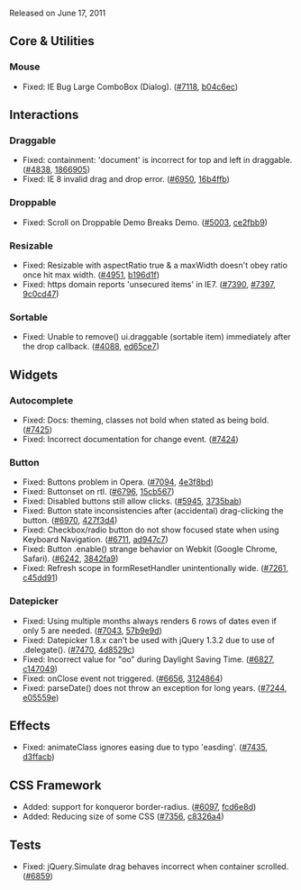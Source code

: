 <script>{
	"title": "jQuery UI 1.8.14 Changelog"
}</script>

Released on June 17, 2011

## Core &amp; Utilities

### Mouse

* Fixed: IE Bug Large ComboBox (Dialog). ([#7118](http://bugs.jqueryui.com/ticket/7118), [b04c6ec](http://github.com/jquery/jquery-ui/commit/b04c6ece34a57840cce22e8680e9bb7a766994df))

## Interactions

### Draggable

* Fixed: containment: 'document' is incorrect for top and left in draggable. ([#4838](http://bugs.jqueryui.com/ticket/4838), [1866905](http://github.com/jquery/jquery-ui/commit/18669056957c49d5b72693a1d61d47f041d6e5ff))
* Fixed: IE 8 invalid drag and drop error. ([#6950](http://bugs.jqueryui.com/ticket/6950), [16b4ffb](http://github.com/jquery/jquery-ui/commit/16b4ffb791f50d8852289db88eef175b6d1adb97))

### Droppable

* Fixed: Scroll on Droppable Demo Breaks Demo. ([#5003](http://bugs.jqueryui.com/ticket/5003), [ce2fbb9](http://github.com/jquery/jquery-ui/commit/ce2fbb9429dd5fcaf80b1f3eef3d922b7ca06ec8))

### Resizable

* Fixed: Resizable with aspectRatio true &amp; a maxWidth doesn't obey ratio once hit max width. ([#4951](http://bugs.jqueryui.com/ticket/4951), [b196d1f](http://github.com/jquery/jquery-ui/commit/b196d1fb611a4fa627a29e3ff973148ccbe00dfe))
* Fixed: https domain reports 'unsecured items' in IE7. ([#7390](http://bugs.jqueryui.com/ticket/7390), [#7397](http://bugs.jqueryui.com/ticket/7397), [9c0cd47](http://github.com/jquery/jquery-ui/commit/9c0cd477848aa3782b36b8af95b073e11285e653))

### Sortable

* Fixed: Unable to remove() ui.draggable (sortable item) immediately after the drop callback. ([#4088](http://bugs.jqueryui.com/ticket/4088), [ed65ce7](http://github.com/jquery/jquery-ui/commit/ed65ce7a14882df12d2e029a4be84680a8b68240))

## Widgets

### Autocomplete

* Fixed: Docs: theming, classes not bold when stated as being bold. ([#7425](http://bugs.jqueryui.com/ticket/7425))
* Fixed: Incorrect documentation for change event. ([#7424](http://bugs.jqueryui.com/ticket/7424))

### Button

* Fixed: Buttons problem in Opera. ([#7094](http://bugs.jqueryui.com/ticket/7094), [4e3f8bd](http://github.com/jquery/jquery-ui/commit/4e3f8bdb70b67882decdecc62c63d39e8ce3d1fc))
* Fixed: Buttonset on rtl. ([#6796](http://bugs.jqueryui.com/ticket/6796), [15cb567](http://github.com/jquery/jquery-ui/commit/15cb56726f8b05be40dd7dc6590cef017cd8e953))
* Fixed: Disabled buttons still allow clicks. ([#5945](http://bugs.jqueryui.com/ticket/5945), [3735bab](http://github.com/jquery/jquery-ui/commit/3735bab147b663767d2268b90ac27234b1c19fbf))
* Fixed: Button state inconsistencies after (accidental) drag-clicking the button. ([#6970](http://bugs.jqueryui.com/ticket/6970), [427f3d4](http://github.com/jquery/jquery-ui/commit/427f3d4345c6c3507fefcd9319adaf5588faaad4))
* Fixed: Checkbox/radio button do not show focused state when using Keyboard Navigation. ([#6711](http://bugs.jqueryui.com/ticket/6711), [ad947c7](http://github.com/jquery/jquery-ui/commit/ad947c7ba981a371469bafd34ac7f88dee8995bb))
* Fixed: Button .enable() strange behavior on Webkit (Google Chrome, Safari). ([#6242](http://bugs.jqueryui.com/ticket/6242), [3842fa9](http://github.com/jquery/jquery-ui/commit/3842fa9f948283fa4bab9a99ad8d0a8a2adcc175))
* Fixed: Refresh scope in formResetHandler unintentionally wide. ([#7261](http://bugs.jqueryui.com/ticket/7261), [c45dd91](http://github.com/jquery/jquery-ui/commit/c45dd91f1b25a9edb8e168acf58e7224c46e0182))

### Datepicker

* Fixed: Using multiple months always renders 6 rows of dates even if only 5 are needed. ([#7043](http://bugs.jqueryui.com/ticket/7043), [57b9e9d](http://github.com/jquery/jquery-ui/commit/57b9e9d399fd5e04d60428ed98f585e49373dc85))
* Fixed: Datepicker 1.8.x can't be used with jQuery 1.3.2 due to use of .delegate(). ([#7470](http://bugs.jqueryui.com/ticket/7470), [4d8529c](http://github.com/jquery/jquery-ui/commit/4d8529cf8406a3feecbe30d57c2ceb366ec71eb4))
* Fixed: Incorrect value for "oo" during Daylight Saving Time. ([#6827](http://bugs.jqueryui.com/ticket/6827), [c147049](http://github.com/jquery/jquery-ui/commit/c1470492bd902738a54b994ee29ff4eecedae855))
* Fixed: onClose event not triggered. ([#6656](http://bugs.jqueryui.com/ticket/6656), [3124864](http://github.com/jquery/jquery-ui/commit/31248645418a1288c12c61c4d85d8c698b3bd305))
* Fixed: parseDate() does not throw an exception for long years. ([#7244](http://bugs.jqueryui.com/ticket/7244), [e05559e](http://github.com/jquery/jquery-ui/commit/e05559eb162b0a3b1c090604a144262de2f9a5d3))

## Effects

* Fixed: animateClass ignores easing due to typo 'easding'. ([#7435](http://bugs.jqueryui.com/ticket/7435), [d3ffacb](http://github.com/jquery/jquery-ui/commit/d3ffacb75674a0c86d930299c69946646d3d6ba0))

## CSS Framework

* Added: support for konqueror border-radius. ([#6097](http://bugs.jqueryui.com/ticket/6097), [fcd6e8d](http://github.com/jquery/jquery-ui/commit/fcd6e8d365c17c3e17d62811a2e6baccac7c3d48))
* Added: Reducing size of some CSS ([#7356](http://bugs.jqueryui.com/ticket/7356), [c8326a4](http://github.com/jquery/jquery-ui/commit/c8326a499637318a62307c0751a37470cc50062b))

## Tests

* Fixed: jQuery.Simulate drag behaves incorrect when container scrolled. ([#6859](http://bugs.jqueryui.com/ticket/6859))
